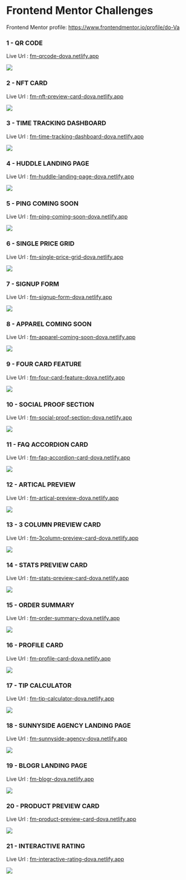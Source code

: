 # Frontend Mentor Challenges

Frontend Mentor profile: https://www.frontendmentor.io/profile/do-Va

### 1 - QR CODE

Live Url : [fm-qrcode-dova.netlify.app](https://fm-qrcode-dova.netlify.app/)

![](images/qr-code.jpg)

### 2 - NFT CARD

Live Url : [fm-nft-preview-card-dova.netlify.app](https://fm-nft-preview-card-dova.netlify.app/)

![](images/nft-card.jpg)

### 3 - TIME TRACKING DASHBOARD

Live Url : [fm-time-tracking-dashboard-dova.netlify.app](https://fm-time-tracking-dashboard-dova.netlify.app/)

![](images/time-tracking-dashboard.jpg)

### 4 - HUDDLE LANDING PAGE

Live Url : [fm-huddle-landing-page-dova.netlify.app](https://fm-huddle-landing-page-dova.netlify.app/)

![](images/huddle-landing-page.jpg)

### 5 - PING COMING SOON

Live Url : [fm-ping-coming-soon-dova.netlify.app](https://fm-ping-coming-soon-dova.netlify.app/)

![](images/ping-coming-soon.jpg)

### 6 - SINGLE PRICE GRID

Live Url : [fm-single-price-grid-dova.netlify.app](https://fm-single-price-grid-dova.netlify.app/)

![](images/single-price-grid.jpg)

### 7 - SIGNUP FORM

Live Url : [fm-signup-form-dova.netlify.app](https://fm-signup-form-dova.netlify.app/)

![](images/signup-form.jpg)

### 8 - APPAREL COMING SOON

Live Url : [fm-apparel-coming-soon-dova.netlify.app](https://fm-apparel-coming-soon-dova.netlify.app/)

![](images/apparel-coming-soon.jpg)

### 9 - FOUR CARD FEATURE

Live Url : [fm-four-card-feature-dova.netlify.app](https://fm-four-card-feature-dova.netlify.app/)

![](images/four-card-feature.jpg)

### 10 - SOCIAL PROOF SECTION

Live Url : [fm-social-proof-section-dova.netlify.app](https://fm-social-proof-section-dova.netlify.app/)

![](images/social-proof-section.jpg)

### 11 - FAQ ACCORDION CARD

Live Url : [fm-faq-accordion-card-dova.netlify.app](https://fm-faq-accordion-card-dova.netlify.app/)

![](images/faq-accordion-card.jpg)

### 12 - ARTICAL PREVIEW

Live Url : [fm-artical-preview-dova.netlify.app](https://fm-artical-preview-dova.netlify.app/)

![](images/artical-preview.jpg)

### 13 - 3 COLUMN PREVIEW CARD

Live Url : [fm-3column-preview-card-dova.netlify.app](https://fm-3column-preview-card-dova.netlify.app/)

![](images/3column-preview-card.jpg)

### 14 - STATS PREVIEW CARD

Live Url : [fm-stats-preview-card-dova.netlify.app](https://fm-stats-preview-card-dova.netlify.app/)

![](images/stats-preview-card.jpg)

### 15 - ORDER SUMMARY

Live Url : [fm-order-summary-dova.netlify.app](https://fm-order-summary-dova.netlify.app/)

![](images/order-summary.jpg)

### 16 - PROFILE CARD

Live Url : [fm-profile-card-dova.netlify.app](https://fm-profile-card-dova.netlify.app/)

![](images/profile-card.jpg)

### 17 - TIP CALCULATOR

Live Url : [fm-tip-calculator-dova.netlify.app](https://fm-tip-calculator-dova.netlify.app/)

![](images/tip-calculator.jpg)

### 18 - SUNNYSIDE AGENCY LANDING PAGE

Live Url : [fm-sunnyside-agency-dova.netlify.app](https://fm-sunnyside-agency-dova.netlify.app/)

![](images/sunnyside-agency-landing-page.jpg)

### 19 - BLOGR LANDING PAGE

Live Url : [fm-blogr-dova.netlify.app](https://fm-blogr-dova.netlify.app/)

![](images/blogr-landing-page.jpg)

### 20 - PRODUCT PREVIEW CARD

Live Url : [fm-product-preview-card-dova.netlify.app](https://fm-product-preview-card-dova.netlify.app/)

![](images/product-preview-card.jpg)

### 21 - INTERACTIVE RATING

Live Url : [fm-interactive-rating-dova.netlify.app](https://fm-interactive-rating-dova.netlify.app/)

![](images/interactive-rating.jpg)

